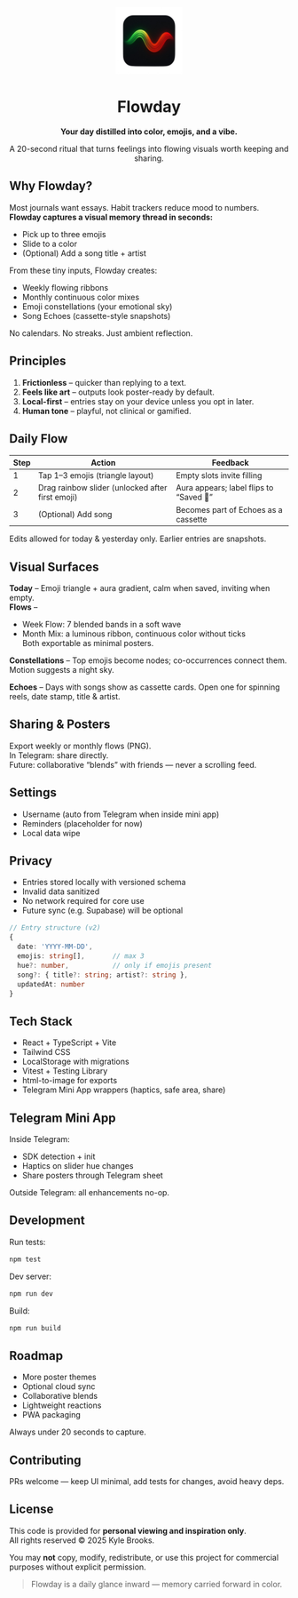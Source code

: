 <div align="center">
  <img src="public/Flowday.png" alt="Flowday" width="120" />
  <h1>Flowday</h1>
  <p><strong>Your day distilled into color, emojis, and a vibe.</strong></p>
  <p>A 20-second ritual that turns feelings into flowing visuals worth keeping and sharing.</p>
</div>

## Why Flowday?

Most journals want essays. Habit trackers reduce mood to numbers.  
**Flowday captures a visual memory thread in seconds:**

- Pick up to three emojis  
- Slide to a color  
- (Optional) Add a song title + artist  

From these tiny inputs, Flowday creates:

- Weekly flowing ribbons  
- Monthly continuous color mixes  
- Emoji constellations (your emotional sky)  
- Song Echoes (cassette-style snapshots)

No calendars. No streaks. Just ambient reflection.

## Principles

1. **Frictionless** – quicker than replying to a text.  
2. **Feels like art** – outputs look poster-ready by default.  
3. **Local-first** – entries stay on your device unless you opt in later.  
4. **Human tone** – playful, not clinical or gamified.

## Daily Flow

| Step | Action | Feedback |
|------|--------|----------|
| 1 | Tap 1–3 emojis (triangle layout) | Empty slots invite filling |
| 2 | Drag rainbow slider (unlocked after first emoji) | Aura appears; label flips to “Saved 🌈” |
| 3 | (Optional) Add song | Becomes part of Echoes as a cassette |

Edits allowed for today & yesterday only. Earlier entries are snapshots.

## Visual Surfaces

**Today** – Emoji triangle + aura gradient, calm when saved, inviting when empty.  
**Flows** –  
- Week Flow: 7 blended bands in a soft wave  
- Month Mix: a luminous ribbon, continuous color without ticks  
Both exportable as minimal posters.  

**Constellations** – Top emojis become nodes; co-occurrences connect them. Motion suggests a night sky.  

**Echoes** – Days with songs show as cassette cards. Open one for spinning reels, date stamp, title & artist.

## Sharing & Posters

Export weekly or monthly flows (PNG).  
In Telegram: share directly.  
Future: collaborative “blends” with friends — never a scrolling feed.

## Settings

- Username (auto from Telegram when inside mini app)  
- Reminders (placeholder for now)  
- Local data wipe  

## Privacy

- Entries stored locally with versioned schema  
- Invalid data sanitized  
- No network required for core use  
- Future sync (e.g. Supabase) will be optional  

```ts
// Entry structure (v2)
{
  date: 'YYYY-MM-DD',
  emojis: string[],       // max 3
  hue?: number,           // only if emojis present
  song?: { title?: string; artist?: string },
  updatedAt: number
}
```


## Tech Stack

* React + TypeScript + Vite
* Tailwind CSS
* LocalStorage with migrations
* Vitest + Testing Library
* html-to-image for exports
* Telegram Mini App wrappers (haptics, safe area, share)

## Telegram Mini App

Inside Telegram:

* SDK detection + init
* Haptics on slider hue changes
* Share posters through Telegram sheet

Outside Telegram: all enhancements no-op.

## Development

Run tests:

```bash
npm test
```

Dev server:

```bash
npm run dev
```

Build:

```bash
npm run build
```

## Roadmap

* More poster themes
* Optional cloud sync
* Collaborative blends
* Lightweight reactions
* PWA packaging

Always under 20 seconds to capture.

## Contributing

PRs welcome — keep UI minimal, add tests for changes, avoid heavy deps.

## License

This code is provided for **personal viewing and inspiration only**.  
All rights reserved © 2025 Kyle Brooks.  

You may **not** copy, modify, redistribute, or use this project for commercial purposes without explicit permission.  

> Flowday is a daily glance inward — memory carried forward in color.
